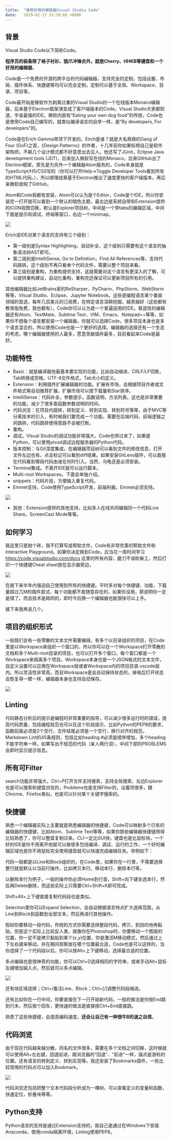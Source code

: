 ```yaml
---
title:  "推荐好用的编辑器Visual Studio Code"
date:   2019-02-17 15:28:09 +0800
---
```


## 背景

Visual Studio Code以下简称Code。

**程序员的装备除了格子衬衫、狼爪冲锋衣外，就是Cherry、HHKB等键盘和一个好用的编辑器**。

Code是一个免费的开源的跨平台的代码编辑器，支持完全的定制，包括设置、布局、插件体系、快捷键等均可以完全定制，定制可以基于全局、Workspace、目录、项目等。

Code最开始是微软作为剥离过重的Visual Studio的一个在线版本Monaco编辑器，后来基于Electron框架演变成了客户端版本的Code。Visual Studio大家都知道，宇宙最强的IDE。微软内部有“Eating your own dog food”的传统，Code也是使用Code自己编写的，就类似编译语言的自举一样，是“By developers, For developers”的。

Code是在Erich Gamma带领下开发的。Eirch是谁？就是大名鼎鼎的Gang of Four (GoF)之首，《Design Patterns》的作者，十几年前你如果标榜自己是软件架构师，不飙几个设计模式都不好意思出去见人。他还写了JUnit，Eclipse Java development tools (JDT)，后来加入微软写在线的Monaco，后来GitHub出了Electron框架，原先是为另外一个编辑器Atom服务的，Code本身就是TypeScript/H5/CSS写的（你可以打开Help->Toggle Developer Tools看到所有的HTML代码。），所以顺理成章基于Electron推出了速度更快的客户端版本，再后来微软收购了GitHub。

Atom和Code我都有安装，Atom可以认为是个Editor，Code是个IDE，所以你安装完一打开就可以看到一个默认的暗色主题，最左边是系统自带和Extension提供的ICON视图切换，默认是Explorer项目树，中间是一个带tabs的编辑区域，中间下面是提示和调试、终端等窗口，右边一个minimap。

![](/images/2019/vsc/vscode.png)

Erich说IDE对某个语言的支持有三个级别：

- 第一级别是Syntax Highlighting，自动补全，这个级别只需要有这个语言的抽象语法树AST即可。
- 第二级别是IntelliSense, Go to Definition，Find All References等，支持代码跳转。这个级别不再只看单个代码文件，需要以整个项目来看。
- 第三级别是重构，为重构提供支持，这就需要对这个语言有更深入的了解，可以提供重构建议，自动化重构，重构完还保证可以更新项目所有的引用。

其他编辑器比如JetBrains家的ReSharper、PyCharm、PhpStorm、WebStorm等等，Visual Studio、Eclipse、Jupyter Notebook。这些是编程语言某个垂直领域的首选，每年几百美元的订阅费，在特定语言深耕挖掘，越贵越好（这些都有教育版免费，我也都有）。Code你可以认为是一个普遍适用的IDE。普适性的编辑器还有Atom、TextMate、Sublime Text、VIM、Emacs、Notepad++等等，如果你不想每个语言都安装一个编辑器，你就可以选择Code，很多项目本身也是多个语言混合的，所以使用Code也是一个更好的选择。编辑器的选择还有一个生态的考虑，哪个编辑器使用的人最多，愿意贡献插件最多，目前看起来Code是最好。

## 功能特性

- Basic：就是编译器他最基本要实现的功能，比如自动缩进、CRLF/LF切换，Tab转换成空格，UTF-8文件格式，Tab大小的定义。
- Extension：利用插件扩展编辑器的功能。扩展有市场，会根据项目作者或文件格式等自动推荐扩展。扩展市场可以按下载量和Star排序。
- IntelliSense：代码补全，参数提示，函数说明，方法列表。这也是非常重要的功能，减少了很多查函数参数说明的时间。
- 代码浏览：在项目内跳转，转到定义、转到实现、转到符号等等，由于MVC等分离技术的引入，有时候我们要完成一个功能，需要在后端代码、前端逻辑之间跳转，代码跳转使得思路不会被打断。
- 重构。
- 调试。Visual Studio的调试功能非常强大，Code也带过来了，如果是Python，可以使用ptvsd调试远程服务器的Python代码。
- 版本控制：与Git深度集成，在编辑器项目树可以看到文件的修改信息，打开文件左边也有，点击标记可以看到diff结果。如果安装GitLens插件，可以直接在代码看到哪段代码由谁在何时引入。当然，乌龟还是必须安装。
- Terminal集成。不离开IDE就可以运行脚本。
- Multi-root Workspaces。下面会单独介绍。
- snippets：代码片段，方便输入重复代码。
- Emmet支持，Code使用TypeScript开发，前端利器，Emmet必须支持。

![](/images/2019/vsc/emmet.gif)

- 其他：Extension提供的其他支持，比如多人在线共同编辑同一个代码Live Share。ScreenCast Mode等等。

## 如何学习

我这里只是抛个砖，我不打算写成帮助文件，Code有非常完善的帮助文件和Interactive Playground。如果你决定换到Code，应当花一周时间学习 https://code.visualstudio.com/docs 这里的所有内容，磨刀不误砍柴工，然后打印一个快捷键Cheat sheet放在显示器旁边，

![](/images/2019/vsc/vsccs.png)

在接下来半年内强迫自己使用到所有的快捷键。平时多对每个快捷键、功能、下载量超过几M的插件尝试，每个功能都不是随意存在的，如果你没用，那说明你一定是错了。而且技术是趋同的，即时今后换一个编辑器也能很快可以上手。

接下来我再说几个。

## 项目的组织形式

一般我们会有一些零散的文本文件需要编辑，有多个以目录组织的项目，在Code里是以Workspace来组织一个窗口的，所以你可以在一个Workspace打开零散的文档和多个Multi-root目录的项目，也可以打开多个窗口，每个窗口都是一个Workspace来隔离多个项目。Workspace本身也是一个JSON格式的文本文件，自定义设置可以应用在Workspace层或者Workspace内的项目目录.vscode层内。所以灵活性非常高。而且Workspace是会自动保持状态的，掉电后打开状态会恢复得一模一样，编辑器本身也支持自动保存。

![](/images/2019/vsc/navigate_editors.gif)

## Linting

代码静态分析后的提示是编程时非常重要的指导，可以减少很多运行时的错误，提高代码质量，包括编程规范也可以在这个阶段提示，比如Python的PEP8的要求，函数前面必须是2个空行，文件结尾必须是一个空行，换行对齐的规范，Markdown Lint的45条规则，包括比如heading #必须是顺序增加，多个heading不能字符串一样，如果写出不规范的代码（亲人两行泪），中间下部的PROBLEMS会即时显示提示信息。

## 所有可Filter

search功能非常强大，Ctrl+P打开文件支持搜索，支持全局搜索，左边Explorer也是可以搜索和键盘浏览的，Problems也是支持Filter的，设置项很多，跟Chrome、Firefox类似，也是可以针对某个关键字搜索的。

## 快捷键

熟悉一个编辑器实际上主要就是熟悉编辑器的快捷键，Code可以映射多个已有的编辑器的快捷键，比如Atom、Sublime Text等等，如果你那些编辑器快捷键用得比较熟悉了，你可以整盘复制过来。CLI一定比GUI快，键盘也是比鼠标快，一个好的IDE是你不用离开他就可以做很多包括编译、调试、运行的工作，一个好的编辑区域也是你不用鼠标完全使用键盘就可以快速完成编辑任务。举例如下：

代码一般都是以Line和Block组织的，在Code里，如果你在一行里，不需要选择整行就是默认以当前行操作，比如拷贝本行、移动本行、删除本行等。

以删除本行为例子，一般的操作你必须Home到行首，Shift+向下键全选本行，然后再Delete删除，而这些实际上只需要Ctrl+Shift+K即可完成。

Shift+Alt+上下键直接复制代码段也是类似。

Selection里你可以Expand Selection，会自动根据语言特点扩大选择范围，从Line到Block到函数到全部文本，然后再进行其他操作。

假如你要移动一段代码，传统的方式你需要选择整段代码，拷贝，到目的地再黏贴，但是这个实际上比较反人类，就像你在Photoshop时，你要移动一个图层的位置，你一定不是拷贝黏贴到某个(x,y)位置，你是激活M移动模式，然后通过上下左右键来移动，并在期间观察放在哪个位置最合适，Code也是可以这样的，当你选择了一个代码段以后，你可以按Alt+上下键移动，选择最合适的位置。

多点编辑也是很神奇的功能，你可以Ctrl+D选择相同的字符串，或者手动Alt+鼠标左键增加输入点，然后就可以多点编辑。

![](/images/2019/vsc/multicursor-word.gif)

还有块区域选择；Ctrl+/备注Line、Block；Ctrl+[/]调整代码段缩进。

还有比如你在一行中间，你要直接在下一行开始新代码，一般的做法是你按End跳到行末，然后按个回车，更快速的做法是直接按Ctrl+End直接跳。

熟悉了这些快捷键，会提高编码速度，**还会让自己有一种很牛B的迷之自信**。

## 代码浏览

由于现在代码越来越分散，同名的文件很多，需要在多个文档之间切换，这时候就可以使用Alt+左右键，回退前进，跟浏览器的“回退”、“前进”一样，锚点是游标的位置。还有语言的转到定义、转到实现等。我还安装了Bookmarks插件，一些比较常用的代码点可以加入Bookmark。

![](/images/2019/vsc/navigate_history.gif)

代码浏览还包括把整个文本代码段分析成为一棵树，可以查看定义的变量和函数，快速定位，折叠块等等。

## Python支持

Python语言的支持是通过Extension支持的，我自己是通过在Windows下安装Anaconda，使用conda隔离环境，Linting使用PEP8。

